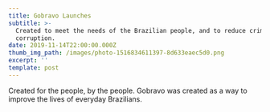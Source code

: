 ```yaml
---
title: Gobravo Launches
subtitle: >-
  Created to meet the needs of the Brazilian people, and to reduce crime and
  corruption. 
date: 2019-11-14T22:00:00.000Z
thumb_img_path: /images/photo-1516834611397-8d633eaec5d0.png
excerpt: ''
template: post
---
```

Created for the people, by the people. Gobravo was created as a way to improve the lives of everyday Brazilians.

